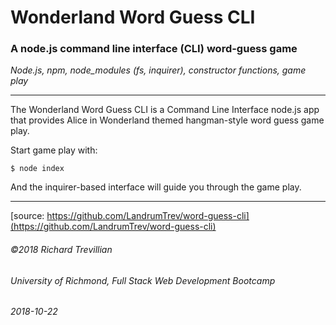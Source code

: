 # Wonderland Word Guess CLI 
### A node.js command line interface (CLI) word-guess game

*Node.js, npm, node_modules (fs, inquirer), constructor functions, game play*
_________________________________________________

The Wonderland Word Guess CLI is a Command Line Interface node.js app that provides Alice in Wonderland themed hangman-style word guess game play. 

Start game play with:

```
$ node index
```

And the inquirer-based interface will guide you through the game play.

_________________________________________________

[source: https://github.com/LandrumTrev/word-guess-cli](https://github.com/LandrumTrev/word-guess-cli)

###### ©2018 Richard Trevillian
###### University of Richmond, Full Stack Web Development Bootcamp
###### 2018-10-22